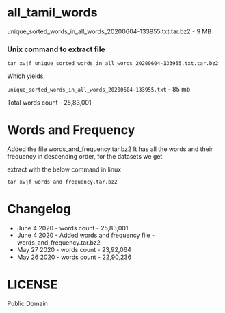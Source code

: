 # all_tamil_words

unique_sorted_words_in_all_words_20200604-133955.txt.tar.bz2 - 9 MB

### Unix command to extract file

`tar xvjf unique_sorted_words_in_all_words_20200604-133955.txt.tar.bz2`

Which yields, 

`unique_sorted_words_in_all_words_20200604-133955.txt` - 85 mb



Total words count - 25,83,001

# Words and Frequency

Added the file words_and_frequency.tar.bz2
It has all the words and their frequency in descending order, for the datasets we get.

extract with the below command in linux

`tar xvjf words_and_frequency.tar.bz2`



# Changelog

* June 4 2020 - words count - 25,83,001
* June 4 2020 - Added words and frequency file - words_and_frequency.tar.bz2
* May 27 2020 - words count - 23,92,064
* May 26 2020 - words count - 22,90,236


# LICENSE

Public Domain




